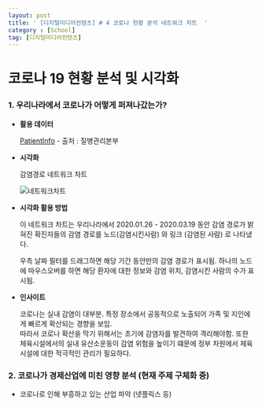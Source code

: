 ```yaml
---
layout: post
title: ' [디지털미디어컨텐츠] # 4 코로나 현황 분석 네트워크 차트  '
category : [School]
tag: [디지털미디어컨텐츠]
---
```


# 코로나 19 현황 분석 및 시각화 


### 1. 우리나라에서 코로나가 어떻게 퍼져나갔는가?   
   
   
   
* **활용 데이터** 
  
  [PatientInfo](https://drive.google.com/open?id=1Zcl4g_fu13_BHdO0JtQsU6y8dlTfz9d0) - 출처 : 질병관리본부 

* **시각화** 

  감염경로 네트워크 차트 
  
  ![네트워크차트](https://drive.google.com/uc?id=1miPt1HdaHQ-lbj09yY3pB-YopPq9y67B)

* **시각화 활용 방법** 

  이 네트워크 차트는 우리나라에서 2020.01.26 - 2020.03.19 동안 감염 경로가 밝혀진 확진자들의 감염 경로를 노드(감염시킨사람) 와 링크 (감염된 사람) 로 나타냈다. 
  
  우측 날짜 필터를 드래그하면 해당 기간 동안만의 감염 경로가 표시됨. 
  하나의 노드에 마우스오버를 하면 해당 환자에 대한 정보와 감염 위치, 감염시킨 사람의 수가 표시됨. 
  
  

* **인사이트**
  
  코로나는 실내 감염이 대부분. 특정 장소에서 공동적으로 노출되어 가족 및 지인에게 빠르게 확산되는 경향을 보임.  
  따라서 코로나 확산을 막기 위해서는 초기에 감염자를 발견하여 격리해야함. 또한 체육시설에서의 실내 유산소운동이 감염 위험을 높이기 떄문에 정부 차원에서 체육시설에 대한 적극적인 관리가 필요하다. 
    



### 2. 코로나가 경제산업에 미친 영향 분석 (현재 주제 구체화 중)


* 코로나로 인해 부흥하고 있는 산업 파악 (넷플릭스 등)

















